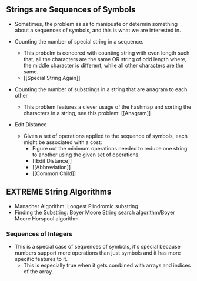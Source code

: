 ## Strings are Sequences of Symbols

* Sometimes, the problem as as to manipuate or determin something about a sequences of symbols, and this is what we are interested in. 



* Counting the number of special string in a sequence. 
	* This probelm is concered with counting string with even length such that, all the characters are the same OR string of odd length where, the middle character is different, while all other characters are the same. 
	* [[Special String Again]]

* Counting the number of substrings in a string that are anagram to each other
	* This problem features a clever usage of the hashmap and sorting the characters in a string, see this problem: [[Anagram]]

* Edit Distance
	* Given a set of operations applied to the sequence of symbols, each might be associated with a cost: 
		* Figure out the minimum operations needed to reduce one string to another using the given set of operations.
		* [[Edit Distance]]
		* [[Abbreviation]]
		* [[Common Child]]


## EXTREME String Algorithms
* Manacher Algorithm: Longest Plindromic substring
* Finding the Substring: Boyer Moore String search algorithm/Boyer Moore Horspool algorithm
	
### Sequences of Integers

* This is a special case of sequences of symbols, it's special because numbers support more operations than just symbols and it has more specific features to it. 
	* This is especially true when it gets combined with arrays and indices of the array.